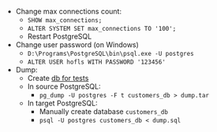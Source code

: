* Change max connections count:
    * `SHOW max_connections;`
    * `ALTER SYSTEM SET max_connections TO '100';`
    * Restart PostgreSQL
* Change user password (on Windows) 
    * `D:\Programs\PostgreSQL\bin\psql.exe -U postgres`
    * `ALTER USER hofls WITH PASSWORD '123456'`
* Dump:
    * Create [db for tests](test_db.sql)
    * In source PostgreSQL:
        * `pg_dump -U postgres -F t customers_db > dump.tar`
    * In target PostgreSQL:
        * Manually create database `customers_db`
        * `psql -U postgres customers_db < dump.sql`
